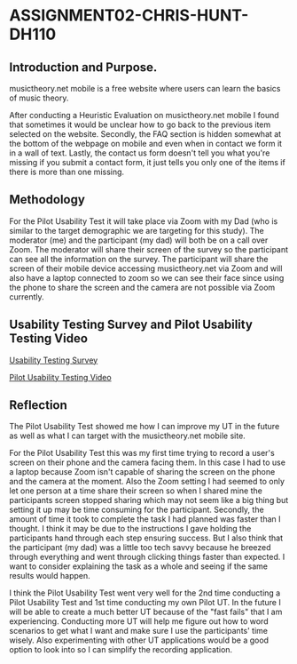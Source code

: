 # ASSIGNMENT02-CHRIS-HUNT-DH110

## Introduction and Purpose.

musictheory.net mobile is a free website where users can learn the basics of music theory.

After conducting a Heuristic Evaluation on musictheory.net mobile I found that sometimes it would be unclear how to go back to the previous item selected on the website. Secondly, the FAQ section is hidden somewhat at the bottom of the webpage on mobile and even when in contact we form it in a wall of text. Lastly, the contact us form doesn't tell you what you're missing if you submit a contact form, it just tells you only one of the items if there is more than one missing.

## Methodology

For the Pilot Usability Test it will take place via Zoom with my Dad (who is similar to the target demographic we are targeting for this study). The moderator (me) and the participant (my dad) will both be on a call over Zoom. The moderator will share their screen of the survey so the participant can see all the information on the survey. The participant will share the screen of their mobile device accessing musictheory.net via Zoom and will also have a laptop connected to zoom so we can see their face since using the phone to share the screen and the camera are not possible via Zoom currently.

## Usability Testing Survey and Pilot Usability Testing Video

[Usability Testing Survey](https://forms.gle/daj8mDEPoWLZLFEV7)

[Pilot Usability Testing Video](https://youtu.be/PKlnKv88lO8)

## Reflection

The Pilot Usability Test showed me how I can improve my UT in the future as well as what I can target with the musictheory.net mobile site.

For the Pilot Usability Test this was my first time trying to record a user's screen on their phone and the camera facing them. In this case I had to use a laptop because Zoom isn't capable of sharing the screen on the phone and the camera at the moment. Also the Zoom setting I had seemed to only let one person at a time share their screen so when I shared mine the participants screen stopped sharing which may not seem like a big thing but setting it up may be time consuming for the participant. Secondly, the amount of time it took to complete the task I had planned was faster than I thought. I think it may be due to the instructions I gave holding the participants hand through each step ensuring success. But I also think that the participant (my dad) was a little too tech savvy because he breezed through everything and went through clicking things faster than expected. I want to consider explaining the task as a whole and seeing if the same results would happen.

I think the Pilot Usability Test went very well for the 2nd time conducting a Pilot Usability Test and 1st time conducting my own Pilot UT. In the future I will be able to create a much better UT because of the "fast fails" that I am experiencing. Conducting more UT will help me figure out how to word scenarios to get what I want and make sure I use the participants' time wisely. Also experimenting with other UT applications would be a good option to look into so I can simplify the recording application.
